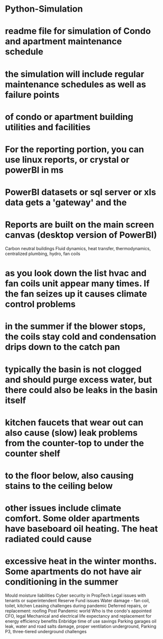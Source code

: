 # Python-Simulation
# readme file for simulation of Condo and apartment maintenance schedule
# the simulation will include regular maintenance schedules as well as failure points
# of condo or apartment building utilities and facilities
# For the reporting portion, you can use linux reports, or crystal or powerBI in ms
# PowerBI datasets or sql server or xls data gets a 'gateway' and the 
# Reports are built on the main screen canvas (desktop version of PowerBI) 
Carbon neutral buildings
Fluid dynamics, heat transfer, thermodynamics, centralized plumbing, hydro, fan coils
# as you look down the list hvac and fan coils unit appear many times.  If the fan seizes up it causes climate control problems
# in the summer if the blower stops, the coils stay cold and condensation drips down to the catch pan
# typically the basin is not clogged and should purge excess water, but there could also be leaks in the basin itself
# kitchen faucets that wear out can also cause (slow) leak problems from the counter-top to under the counter shelf
# to the floor below, also causing stains to the ceiling below
# other issues include climate comfort.  Some older apartments have baseboard oil heating.  The heat radiated could cause 
# excessive heat in the winter months.  Some apartments do not have air conditioning in the summer
Mould moisture liabilities
Cyber security in PropTech
Legal issues with tenants or superintendent
Reserve Fund issues
Water damage - fan coil, toilet, kitchen
Leasing challenges during pandemic
Deferred repairs, or replacement: roofing
Post Pandemic world
Who is the condo's appointed CFO, legal
Mechanical and electrical life expectancy and replacement for energy efficiency benefits
Enbridge time of use savings
Parking garages oil leak, water and road salts damage, proper ventilation underground, Parking P3, three-tiered underground challenges

